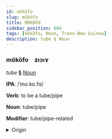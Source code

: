 ```yaml
---
id: mököfo
slug: mököfo
title: MÖKÖFO
sidebar_position: 666
tags: [mököfo, Noun, Trans-New Guinea]
description: tube § Noun
---
```


### mököfo&emsp;<span kind="abugida">ƶıɔıɤ</span>

*tube* **§** [Noun](../../tags/Noun)

**IPA**: /ˈmo.ko.fɑ/

**Verb**: to be a tube/pipe

**Noun**: tube/pipe

**Modifier**: tube/pipe-related

<details>
    <summary>Origin</summary>
    Zimakani mokova /mokova/<br/>
    <em>Trans-New Guinea Language Family</em>
</details>